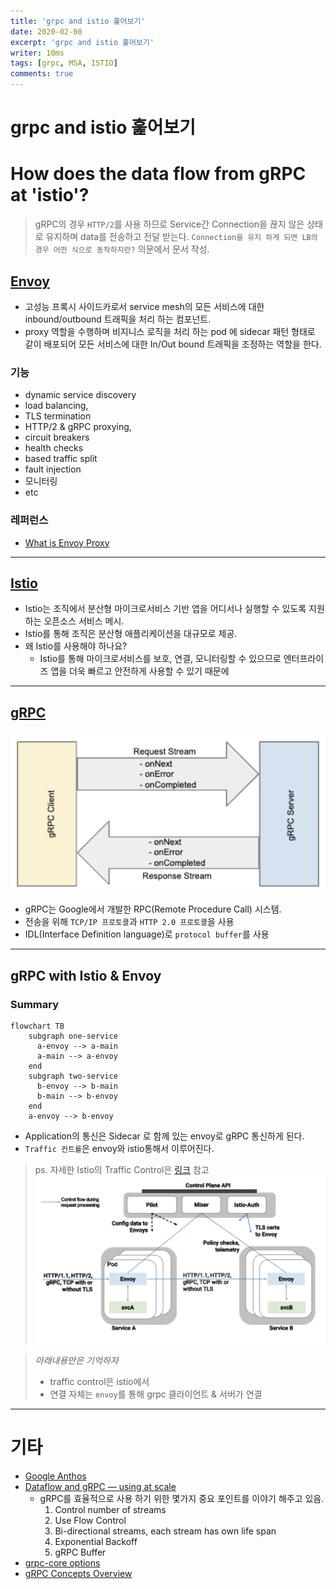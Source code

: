```yaml
---
title: 'grpc and istio 훑어보기'
date: 2020-02-08
excerpt: 'grpc and istio 훑어보기'
writer: 10ms
tags: [grpc, MSA, ISTIO]
comments: true
---
```


# grpc and istio 훑어보기

# How does the data flow from gRPC at 'istio'?

> gRPC의 경우 `HTTP/2`를 사용 하므로 Service간 Connection을 끊지 않은 상태로 유지하며 data를 전송하고 전달 받는다.
> `Connection을 유지 하게 되면 LB의 경우 어떤 식으로 동작하지란?` 의문에서 문서 작성.

## [Envoy](https://www.envoyproxy.io)

- 고성능 프록시 사이드카로서 service mesh의 모든 서비스에 대한 inbound/outbound 트래픽을 처리 하는 컴포넌트.
- proxy 역할을 수행하며 비지니스 로직을 처리 하는 pod 에 sidecar 패턴 형태로 같이 배포되어 모든 서비스에 대한 In/Out bound 트래픽을 조정하는 역할을 한다.

### 기능

- dynamic service discovery
- load balancing,
- TLS termination
- HTTP/2 & gRPC proxying,
- circuit breakers
- health checks
- based traffic split
- fault injection
- 모니터링
- etc

### 레퍼런스

- [What is Envoy Proxy](https://www.envoyproxy.io/docs/envoy/latest/)

---

## [Istio](https://istio.io)

- Istio는 조직에서 분산형 마이크로서비스 기반 앱을 어디서나 실행할 수 있도록 지원하는 오픈소스 서비스 메시.
- Istio를 통해 조직은 분산형 애플리케이션을 대규모로 제공.
- 왜 Istio를 사용해야 하나요?
  - Istio를 통해 마이크로서비스를 보호, 연결, 모니터링할 수 있으므로 엔터프라이즈 앱을 더욱 빠르고 안전하게 사용할 수 있기 때문에

---

## [gRPC](https://grpc.io)

![](./images/2022-05-18-20-52-07.png)

- gRPC는 Google에서 개발한 RPC(Remote Procedure Call) 시스템.
- 전송을 위해 `TCP/IP 프로토콜`과 `HTTP 2.0 프로토콜`을 사용
- IDL(Interface Definition language)로 `protocol buffer`를 사용

---

## gRPC with Istio & Envoy

### Summary

```mermaid
flowchart TB
    subgraph one-service
      a-envoy --> a-main
      a-main --> a-envoy
    end
    subgraph two-service
      b-envoy --> b-main
      b-main --> b-envoy
    end
    a-envoy --> b-envoy
```

- Application의 통신은 Sidecar 로 함께 있는 envoy로 gRPC 통신하게 된다.
- `Traffic 컨트롤`은 envoy와 istio통해서 이루어진다.

> ps. 자세한 Istio의 Traffic Control은 [링크](https://istio.io/latest/docs/concepts/traffic-management) 참고
> ![](./images/2022-05-18-20-47-25.png)

> _아래내용만은 기억하자_
>
> - traffic control은 istio에서
> - 연결 자체는 `envoy`를 통해 grpc 클라이언트 & 서버가 연결

---

# 기타

- [Google Anthos](https://cloud.google.com/anthos?hl=ko)
- [Dataflow and gRPC — using at scale](https://medium.com/engineering-at-palo-alto-networks/dataflow-and-grpc-using-at-scale-9612303dfe0b)
  - gRPC를 효율적으로 사용 하기 위한 몇가지 중요 포인트를 이야기 해주고 있음.
    1. Control number of streams
    2. Use Flow Control
    3. Bi-directional streams, each stream has own life span
    4. Exponential Backoff
    5. gRPC Buffer
- [grpc-core options](https://grpc.github.io/grpc/core/group__grpc__arg__keys.html#details)
- [gRPC Concepts Overview](https://chromium.googlesource.com/external/github.com/grpc/grpc/+/HEAD/CONCEPTS.md)

